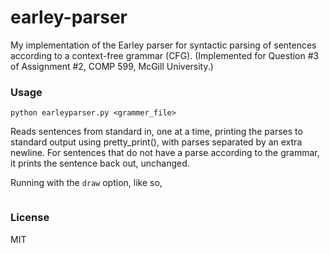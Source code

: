 # earley-parser
My implementation of the Earley parser for syntactic parsing of sentences according to a context-free grammar (CFG). (Implemented for Question #3 of Assignment #2, COMP 599, McGill University.)

### Usage

```
python earleyparser.py <grammer_file>
```

Reads sentences from standard in, one at a time, printing the parses to standard output using pretty_print(), with parses separated by an extra newline. For sentences that do not have a parse according to the grammar, it prints the sentence back out, unchanged.

Running with the `draw` option, like so,

```
```



### License

MIT
